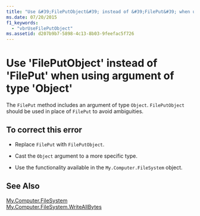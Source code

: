 ```yaml
---
title: "Use &#39;FilePutObject&#39; instead of &#39;FilePut&#39; when using argument of type &#39;Object&#39;"
ms.date: 07/20/2015
f1_keywords: 
  - "vbrUseFilePutObject"
ms.assetid: d207b9b7-5898-4c13-8b03-9feefac5f726
---
```

# Use &#39;FilePutObject&#39; instead of &#39;FilePut&#39; when using argument of type &#39;Object&#39;
The `FilePut` method includes an argument of type `Object`. `FilePutObject` should be used in place of `FilePut` to avoid ambiguities.  
  
## To correct this error  
  
- Replace `FilePut` with `FilePutObject`.  
  
- Cast the `Object` argument to a more specific type.  
  
- Use the functionality available in the `My.Computer.FileSystem` object.  
  
## See Also  
   
 [My.Computer.FileSystem](xref:Microsoft.VisualBasic.FileIO.FileSystem)  
 [My.Computer.FileSystem.WriteAllBytes](xref:Microsoft.VisualBasic.MyServices.FileSystemProxy.WriteAllBytes%2A)
